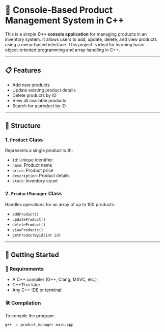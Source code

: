 # 🛒 Console-Based Product Management System in C++

This is a simple **C++ console application** for managing products in an inventory system. It allows users to add, update, delete, and view products using a menu-based interface. This project is ideal for learning basic object-oriented programming and array handling in C++.

---

## 📋 Features

- Add new products
- Update existing product details
- Delete products by ID
- View all available products
- Search for a product by ID

---

## 🧱 Structure

### 1. `Product` Class
Represents a single product with:
- `id`: Unique identifier
- `name`: Product name
- `price`: Product price
- `description`: Product details
- `stock`: Inventory count

### 2. `ProductManager` Class
Handles operations for an array of up to 100 products:
- `addProduct()`
- `updateProduct()`
- `deleteProduct()`
- `viewProducts()`
- `getProductById(int id)`

---

## 🚀 Getting Started

### 🔧 Requirements
- A C++ compiler (G++, Clang, MSVC, etc.)
- C++11 or later
- Any C++ IDE or terminal

### 🛠 Compilation
To compile the program:

```bash
g++ -o product_manager main.cpp
